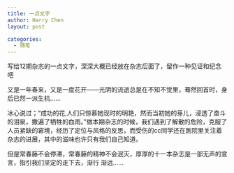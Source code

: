 ```yaml
---
title: 一点文字
author: Harry Chen
layout: post

categories:
  - 随笔
---
```


  写给12期杂志的一点文字，深深大概已经放在杂志后面了，留作一种见证和纪念吧

  又是一年春来，又是一度花开——光阴的流逝总是在不知不觉里，蓦然回首时，身后已然一派生机……

  冰心说过；“成功的花,人们只惊慕她现时的明艳，然而当初她的芽儿，浸透了奋斗的泪泉，撒遍了牺牲的血雨。”做本期杂志的时候，我们遇到了解散的危险，克服了人员紧缺的窘境，经历了定位与风格的反思，而受伤的cc同学还在医院里关注着杂志的进展，其中的滋味也许只有我们自己知道。

  但是常春藤不会停滞，常春藤的精神不会泯灭，厚厚的十一本杂志是一部无声的宣言，指引我们坚定的走下去，渐行 渐远……
